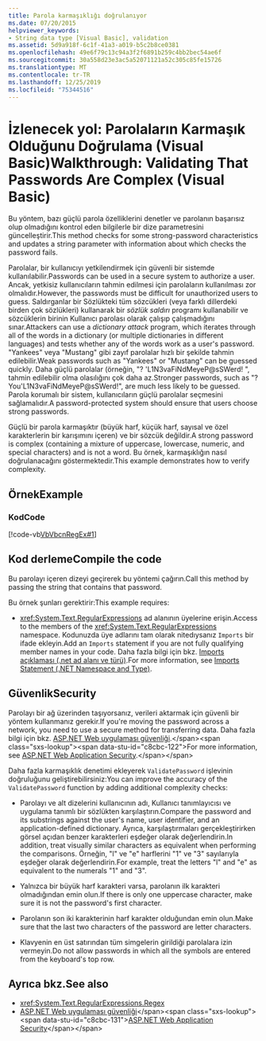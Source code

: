 ```yaml
---
title: Parola karmaşıklığı doğrulanıyor
ms.date: 07/20/2015
helpviewer_keywords:
- String data type [Visual Basic], validation
ms.assetid: 5d9a918f-6c1f-41a3-a019-b5c2b8ce0381
ms.openlocfilehash: 49e6f79c13c94a3f2f6891b259c4bb2bec54ae6f
ms.sourcegitcommit: 30a558d23e3ac5a52071121a52c305c85fe15726
ms.translationtype: MT
ms.contentlocale: tr-TR
ms.lasthandoff: 12/25/2019
ms.locfileid: "75344516"
---
```

# <a name="walkthrough-validating-that-passwords-are-complex-visual-basic"></a><span data-ttu-id="c8cbc-102">İzlenecek yol: Parolaların Karmaşık Olduğunu Doğrulama (Visual Basic)</span><span class="sxs-lookup"><span data-stu-id="c8cbc-102">Walkthrough: Validating That Passwords Are Complex (Visual Basic)</span></span>
<span data-ttu-id="c8cbc-103">Bu yöntem, bazı güçlü parola özelliklerini denetler ve parolanın başarısız olup olmadığını kontrol eden bilgilerle bir dize parametresini güncelleştirir.</span><span class="sxs-lookup"><span data-stu-id="c8cbc-103">This method checks for some strong-password characteristics and updates a string parameter with information about which checks the password fails.</span></span>  
  
 <span data-ttu-id="c8cbc-104">Parolalar, bir kullanıcıyı yetkilendirmek için güvenli bir sistemde kullanılabilir.</span><span class="sxs-lookup"><span data-stu-id="c8cbc-104">Passwords can be used in a secure system to authorize a user.</span></span> <span data-ttu-id="c8cbc-105">Ancak, yetkisiz kullanıcıların tahmin edilmesi için parolaların kullanılması zor olmalıdır.</span><span class="sxs-lookup"><span data-stu-id="c8cbc-105">However, the passwords must be difficult for unauthorized users to guess.</span></span> <span data-ttu-id="c8cbc-106">Saldırganlar bir Sözlükteki tüm sözcükleri (veya farklı dillerdeki birden çok sözlükleri) kullanarak bir *sözlük saldırı* programı kullanabilir ve sözcüklerin birinin Kullanıcı parolası olarak çalışıp çalışmadığını sınar.</span><span class="sxs-lookup"><span data-stu-id="c8cbc-106">Attackers can use a *dictionary attack* program, which iterates through all of the words in a dictionary (or multiple dictionaries in different languages) and tests whether any of the words work as a user's password.</span></span> <span data-ttu-id="c8cbc-107">"Yankees" veya "Mustang" gibi zayıf parolalar hızlı bir şekilde tahmin edilebilir.</span><span class="sxs-lookup"><span data-stu-id="c8cbc-107">Weak passwords such as "Yankees" or "Mustang" can be guessed quickly.</span></span> <span data-ttu-id="c8cbc-108">Daha güçlü parolalar (örneğin, "? 'L1N3vaFiNdMeyeP@sSWerd! ", tahmin edilebilir olma olasılığını çok daha az.</span><span class="sxs-lookup"><span data-stu-id="c8cbc-108">Stronger passwords, such as "?You'L1N3vaFiNdMeyeP@sSWerd!", are much less likely to be guessed.</span></span> <span data-ttu-id="c8cbc-109">Parola korumalı bir sistem, kullanıcıların güçlü parolalar seçmesini sağlamalıdır.</span><span class="sxs-lookup"><span data-stu-id="c8cbc-109">A password-protected system should ensure that users choose strong passwords.</span></span>  
  
 <span data-ttu-id="c8cbc-110">Güçlü bir parola karmaşıktır (büyük harf, küçük harf, sayısal ve özel karakterlerin bir karışımını içeren) ve bir sözcük değildir.</span><span class="sxs-lookup"><span data-stu-id="c8cbc-110">A strong password is complex (containing a mixture of uppercase, lowercase, numeric, and special characters) and is not a word.</span></span> <span data-ttu-id="c8cbc-111">Bu örnek, karmaşıklığın nasıl doğrulanacağını göstermektedir.</span><span class="sxs-lookup"><span data-stu-id="c8cbc-111">This example demonstrates how to verify complexity.</span></span>  
  
## <a name="example"></a><span data-ttu-id="c8cbc-112">Örnek</span><span class="sxs-lookup"><span data-stu-id="c8cbc-112">Example</span></span>  
  
### <a name="code"></a><span data-ttu-id="c8cbc-113">Kod</span><span class="sxs-lookup"><span data-stu-id="c8cbc-113">Code</span></span>  
 [!code-vb[VbVbcnRegEx#1](~/samples/snippets/visualbasic/VS_Snippets_VBCSharp/VbVbcnRegEx/VB/Class1.vb#1)]  
  
## <a name="compile-the-code"></a><span data-ttu-id="c8cbc-114">Kod derleme</span><span class="sxs-lookup"><span data-stu-id="c8cbc-114">Compile the code</span></span>  
 <span data-ttu-id="c8cbc-115">Bu parolayı içeren dizeyi geçirerek bu yöntemi çağırın.</span><span class="sxs-lookup"><span data-stu-id="c8cbc-115">Call this method by passing the string that contains that password.</span></span>  
  
 <span data-ttu-id="c8cbc-116">Bu örnek şunları gerektirir:</span><span class="sxs-lookup"><span data-stu-id="c8cbc-116">This example requires:</span></span>  
  
- <span data-ttu-id="c8cbc-117"><xref:System.Text.RegularExpressions> ad alanının üyelerine erişin.</span><span class="sxs-lookup"><span data-stu-id="c8cbc-117">Access to the members of the <xref:System.Text.RegularExpressions> namespace.</span></span> <span data-ttu-id="c8cbc-118">Kodunuzda üye adlarını tam olarak nitedıysanız `Imports` bir ifade ekleyin.</span><span class="sxs-lookup"><span data-stu-id="c8cbc-118">Add an `Imports` statement if you are not fully qualifying member names in your code.</span></span> <span data-ttu-id="c8cbc-119">Daha fazla bilgi için bkz. [Imports açıklaması (.net ad alanı ve türü)](../../../../visual-basic/language-reference/statements/imports-statement-net-namespace-and-type.md).</span><span class="sxs-lookup"><span data-stu-id="c8cbc-119">For more information, see [Imports Statement (.NET Namespace and Type)](../../../../visual-basic/language-reference/statements/imports-statement-net-namespace-and-type.md).</span></span>  
  
## <a name="security"></a><span data-ttu-id="c8cbc-120">Güvenlik</span><span class="sxs-lookup"><span data-stu-id="c8cbc-120">Security</span></span>  
 <span data-ttu-id="c8cbc-121">Parolayı bir ağ üzerinden taşıyorsanız, verileri aktarmak için güvenli bir yöntem kullanmanız gerekir.</span><span class="sxs-lookup"><span data-stu-id="c8cbc-121">If you're moving the password across a network, you need to use a secure method for transferring data.</span></span> <span data-ttu-id="c8cbc-122">Daha fazla bilgi için bkz. [ASP.NET Web uygulaması güvenliği](https://docs.microsoft.com/previous-versions/aspnet/330a99hc(v=vs.100)).</span><span class="sxs-lookup"><span data-stu-id="c8cbc-122">For more information, see [ASP.NET Web Application Security](https://docs.microsoft.com/previous-versions/aspnet/330a99hc(v=vs.100)).</span></span>
  
 <span data-ttu-id="c8cbc-123">Daha fazla karmaşıklık denetimi ekleyerek `ValidatePassword` işlevinin doğruluğunu geliştirebilirsiniz:</span><span class="sxs-lookup"><span data-stu-id="c8cbc-123">You can improve the accuracy of the `ValidatePassword` function by adding additional complexity checks:</span></span>  
  
- <span data-ttu-id="c8cbc-124">Parolayı ve alt dizelerini kullanıcının adı, Kullanıcı tanımlayıcısı ve uygulama tanımlı bir sözlükten karşılaştırın.</span><span class="sxs-lookup"><span data-stu-id="c8cbc-124">Compare the password and its substrings against the user's name, user identifier, and an application-defined dictionary.</span></span> <span data-ttu-id="c8cbc-125">Ayrıca, karşılaştırmaları gerçekleştirirken görsel açıdan benzer karakterleri eşdeğer olarak değerlendirin.</span><span class="sxs-lookup"><span data-stu-id="c8cbc-125">In addition, treat visually similar characters as equivalent when performing the comparisons.</span></span> <span data-ttu-id="c8cbc-126">Örneğin, "l" ve "e" harflerini "1" ve "3" sayılarıyla eşdeğer olarak değerlendirin.</span><span class="sxs-lookup"><span data-stu-id="c8cbc-126">For example, treat the letters "l" and "e" as equivalent to the numerals "1" and "3".</span></span>  
  
- <span data-ttu-id="c8cbc-127">Yalnızca bir büyük harf karakteri varsa, parolanın ilk karakteri olmadığından emin olun.</span><span class="sxs-lookup"><span data-stu-id="c8cbc-127">If there is only one uppercase character, make sure it is not the password's first character.</span></span>  
  
- <span data-ttu-id="c8cbc-128">Parolanın son iki karakterinin harf karakter olduğundan emin olun.</span><span class="sxs-lookup"><span data-stu-id="c8cbc-128">Make sure that the last two characters of the password are letter characters.</span></span>  
  
- <span data-ttu-id="c8cbc-129">Klavyenin en üst satırından tüm simgelerin girildiği parolalara izin vermeyin.</span><span class="sxs-lookup"><span data-stu-id="c8cbc-129">Do not allow passwords in which all the symbols are entered from the keyboard's top row.</span></span>  
  
## <a name="see-also"></a><span data-ttu-id="c8cbc-130">Ayrıca bkz.</span><span class="sxs-lookup"><span data-stu-id="c8cbc-130">See also</span></span>

- <xref:System.Text.RegularExpressions.Regex>
- <span data-ttu-id="c8cbc-131">[ASP.NET Web uygulaması güvenliği](https://docs.microsoft.com/previous-versions/aspnet/330a99hc(v=vs.100))</span><span class="sxs-lookup"><span data-stu-id="c8cbc-131">[ASP.NET Web Application Security](https://docs.microsoft.com/previous-versions/aspnet/330a99hc(v=vs.100))</span></span>
